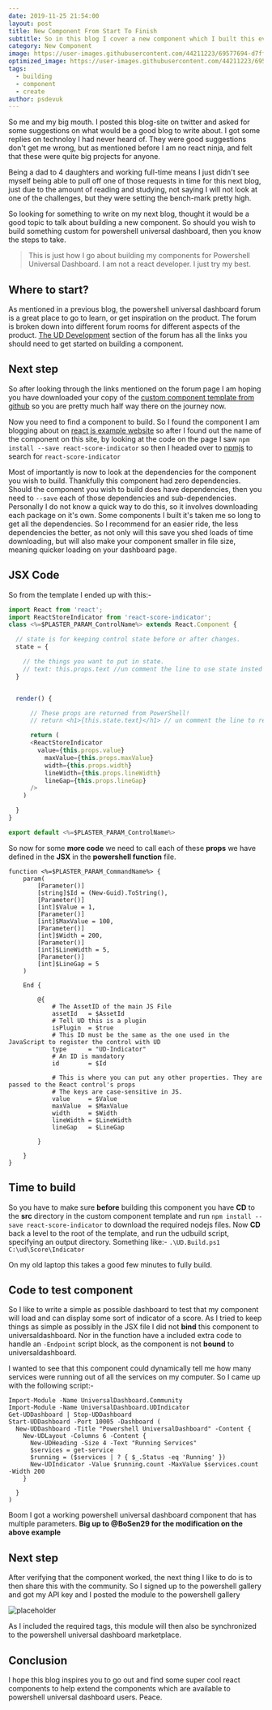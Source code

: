```yaml
---
date: 2019-11-25 21:54:00
layout: post
title: New Component From Start To Finish
subtitle: So in this blog I cover a new component which I built this evening.  I cover everything from start to finish. This is a basic component which will give a count indicator.
category: New Component
image: https://user-images.githubusercontent.com/44211223/69577694-d7ff5e80-0fc6-11ea-8524-f530fe3e85d1.PNG
optimized_image: https://user-images.githubusercontent.com/44211223/69577694-d7ff5e80-0fc6-11ea-8524-f530fe3e85d1.PNG
tags:
  - building
  - component
  - create
author: psdevuk
---
```


So me and my big mouth. I posted this blog-site on twitter and asked for some suggestions on what would be a good blog to write about. I got some replies on technoloy I had never heard of. They were good suggestions don't get me wrong, but as mentioned before I am no react ninja, and felt that these were quite big projects for anyone.

Being a dad to 4 daughters and working full-time means I just didn't see myself being able to pull off one of those requests in time for this next blog, just due to the amount of reading and studying, not saying I will not look at one of the challenges, but they were setting the bench-mark pretty high.

So looking for something to write on my next blog, thought it would be a good topic to talk about building a new component. So should you wish to build something custom for powershell universal dashboard, then you know the steps to take.

> This is just how I go about building my components for Powershell Universal Dashboard. I am not a react developer. I just try my best.

## Where to start?

As mentioned in a previous blog, the powershell universal dashboard forum is a great place to go to learn, or get inspiration on the product. The forum is broken down into different forum rooms for different aspects of the product. [The UD Development](https://forums.universaldashboard.io/t/about-the-ud-development-category/1285) section of the forum has all the links you should need to get started on building a component.

## Next step

So after looking through the links mentioned on the forum page I am hoping you have downloaded your copy of the [custom component template from github](https://github.com/ironmansoftware/ud-custom-control-template) so you are pretty much half way there on the journey now.

Now you need to find a component to build. So I found the component I am blogging about on
[react js example website](https://reactjsexample.com/) so after I found out the name of the component on this site, by looking at the code on the page I saw `npm install --save react-score-indicator` so then I headed over to [npmjs](https://www.npmjs.com/) to search for `react-score-indicator`

Most of importantly is now to look at the dependencies for the component you wish to build. Thankfully this component had zero dependencies. Should the component you wish to build does have dependencies, then you need to `--save` each of those dependencies and sub-dependencies. Personally I do not know a quick way to do this, so it involves downloading each package on it's own. Some components I built it's taken me so long to get all the dependencies. So I recommend for an easier ride, the less dependencies the better, as not only will this save you shed loads of time downloading, but will also make your component smaller in file size, meaning quicker loading on your dashboard page.

## JSX Code

So from the template I ended up with this:-

```js
import React from 'react';
import ReactStoreIndicator from 'react-score-indicator';
class <%=$PLASTER_PARAM_ControlName%> extends React.Component {

  // state is for keeping control state before or after changes.
  state = {

    // the things you want to put in state.
    // text: this.props.text //un comment the line to use state insted props
  }


  render() {

      // These props are returned from PowerShell!
      // return <h1>{this.state.text}</h1> // un comment the line to render using value from state.

      return (
      <ReactStoreIndicator
        value={this.props.value}
          maxValue={this.props.maxValue}
          width={this.props.width}
          lineWidth={this.props.lineWidth}
          lineGap={this.props.lineGap}
      />
    )

  }
}

export default <%=$PLASTER_PARAM_ControlName%>
```

So now for some **more code** we need to call each of these **props** we have defined in the **JSX** in the **powershell function** file.

```
function <%=$PLASTER_PARAM_CommandName%> {
    param(
        [Parameter()]
        [string]$Id = (New-Guid).ToString(),
        [Parameter()]
        [int]$Value = 1,
        [Parameter()]
        [int]$MaxValue = 100,
        [Parameter()]
        [int]$Width = 200,
        [Parameter()]
        [int]$LineWidth = 5,
        [Parameter()]
        [int]$LineGap = 5
    )

    End {

        @{
            # The AssetID of the main JS File
            assetId   = $AssetId
            # Tell UD this is a plugin
            isPlugin  = $true
            # This ID must be the same as the one used in the JavaScript to register the control with UD
            type      = "UD-Indicator"
            # An ID is mandatory
            id        = $Id

            # This is where you can put any other properties. They are passed to the React control's props
            # The keys are case-sensitive in JS.
            value     = $Value
            maxValue  = $MaxValue
            width     = $Width
            lineWidth = $LineWidth
            lineGap   = $LineGap

        }

    }
}
```

## Time to build

So you have to make sure **before** building this component you have **CD** to the **src** directory in the custom component template and run `npm install --save react-score-indicator` to download the required nodejs files. Now **CD** back a level to the root of the template, and run the udbuild script, specifying an output directory. Something like:- `.\UD.Build.ps1 C:\ud\Score\Indicator`

On my old laptop this takes a good few minutes to fully build.

## Code to test component

So I like to write a simple as possible dashboard to test that my component will load and can display some sort of indicator of a score. As I tried to keep things as simple as possibly in the JSX file I did not **bind** this component to universaldashboard. Nor in the function have a included extra code to handle an `-Endpoint` script block, as the component is not **bound** to universaldashboard.

I wanted to see that this component could dynamically tell me how many services were running out of all the services on my computer. So I came up with the following script:-

```
Import-Module -Name UniversalDashboard.Community
Import-Module -Name UniversalDashboard.UDIndicator
Get-UDDashboard | Stop-UDDashboard
Start-UDDashboard -Port 10005 -Dashboard (
  New-UDDashboard -Title "Powershell UniversalDashboard" -Content {
    New-UDLayout -Columns 6 -Content {
      New-UDHeading -Size 4 -Text "Running Services"
      $services = get-service
      $running = ($services | ? { $_.Status -eq 'Running' })
      New-UDIndicator -Value $running.count -MaxValue $services.count -Width 200
    }

  }
)
```

Boom I got a working powershell universal dashboard component that has multiple parameters. **Big up to @BoSen29 for the modification on the above example**

## Next step

After verifying that the component worked, the next thing I like to do is to then share this with the community. So I signed up to the powershell gallery and got my API key and I posted the module to the powershell gallery

![placeholder](https://user-images.githubusercontent.com/44211223/69577694-d7ff5e80-0fc6-11ea-8524-f530fe3e85d1.PNG "Custom Component")

As I included the required tags, this module will then also be synchronized to the powershell universal dashboard marketplace.

## Conclusion

I hope this blog inspires you to go out and find some super cool react components to help extend the components which are available to powershell universal dashboard users. Peace.
